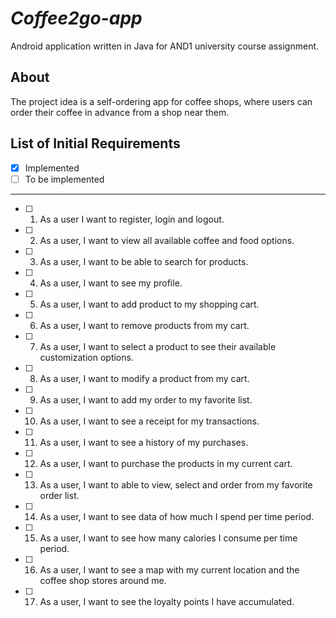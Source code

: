 # *Coffee2go-app*

Android application written in Java for AND1 university course assignment.

## About
The project idea is a self-ordering app for coffee shops, where users can order their coffee in advance from a shop near them.


## List of Initial Requirements
- [x] Implemented
- [ ] To be implemented
---


- [ ] 1. As a user I want to register, login and logout. 

- [ ] 2. As a user, I want to view all available coffee and food options. 

- [ ] 3. As a user, I want to be able to search for products. 

- [ ] 4. As a user, I want to see my profile.

- [ ] 5. As a user, I want to add product to my shopping cart. 

- [ ] 6. As a user, I want to remove products from my cart. 

- [ ] 7. As a user, I want to select a product to see their available customization options. 

- [ ] 8. As a user, I want to modify a product from my cart. 

- [ ] 9. As a user, I want to add my order to my favorite list. 

- [ ] 10. As a user, I want to see a receipt for my transactions. 

- [ ] 11. As a user, I want to see a history of my purchases. 

- [ ] 12. As a user, I want to purchase the products in my current cart. 

- [ ] 13. As a user, I want to able to view, select and order from my favorite order list. 

- [ ] 14. As a user, I want to see data of how much I spend per time period. 

- [ ] 15. As a user, I want to see how many calories I consume per time period. 

- [ ] 16. As a user, I want to see a map with my current location and the coffee shop stores around me. 

- [ ] 17. As a user, I want to see the loyalty points I have accumulated.


